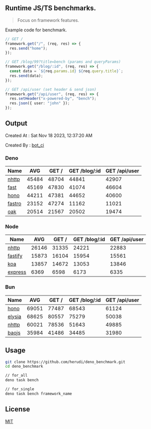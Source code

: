 ## Runtime JS/TS benchmarks.

> Focus on framework features.

Example code for benchmark.
```ts
// GET /
framework.get("/", (req, res) => {
  res.send("home");
});

// GET /blog/99?title=bench (params and queryParams)
framework.get("/blog/:id", (req, res) => {
  const data = `${req.params.id} ${req.query.title}`;
  res.send(data);
});

// GET /api/user (set header & send json)
framework.get("/api/user", (req, res) => {
  res.setHeader("x-powered-by", "bench");
  res.json({ user: "john" });
});
```

## Output
Created At : Sat Nov 18 2023, 12:37:20 AM

Created By : [bot_ci](https://github.com/herudi/deno_benchmarks/commits?author=github-actions%5Bbot%5D)


### Deno
|Name|AVG|GET /|GET /blog/:id|GET /api/user|
|----|----|----|----|----|
|[nhttp](https://github.com/nhttp/nhttp)|45484|48704|44841|42907|
|[fast](https://github.com/danteissaias/fast)|45169|47830|41074|46604|
|[hono](https://github.com/honojs/hono)|44211|47381|44652|40600|
|[fastro](https://github.com/fastrodev/fastro)|23152|47274|11162|11021|
|[oak](https://github.com/oakserver/oak)|20514|21567|20502|19474|
  


### Node
|Name|AVG|GET /|GET /blog/:id|GET /api/user|
|----|----|----|----|----|
|[nhttp](https://github.com/nhttp/nhttp)|26146|31335|24221|22883|
|[fastify](https://github.com/fastify/fastify)|15873|16104|15954|15561|
|[koa](https://github.com/koajs/koa)|13857|14672|13053|13846|
|[express](https://github.com/expressjs/express)|6369|6598|6173|6335|
  


### Bun
|Name|AVG|GET /|GET /blog/:id|GET /api/user|
|----|----|----|----|----|
|[hono](https://github.com/honojs/hono)|69051|77487|68543|61124|
|[elysia](https://github.com/elysiajs/elysia)|68625|80557|75279|50038|
|[nhttp](https://github.com/nhttp/nhttp)|60021|78536|51643|49885|
|[baojs](https://github.com/mattreid1/baojs)|35984|41486|34485|31980|
  



## Usage

```bash
git clone https://github.com/herudi/deno_benchmark.git
cd deno_benchmark

// for_all
deno task bench

// for_single
deno task bench framework_name
```

## License

[MIT](LICENSE)


